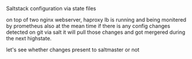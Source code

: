 Saltstack configuration via state files

on top of two nginx webserver, haproxy lb is running and being monitered by prometheus also at the mean time if there is any config changes detected on git via salt it will pull those changes and got mergered during the next highstate.

let's see whether changes present to saltmaster or not
